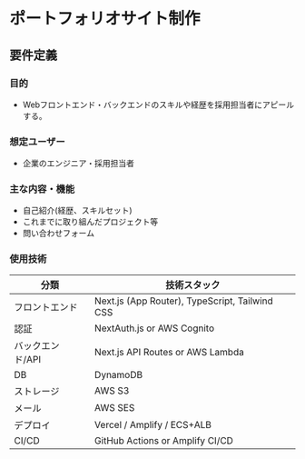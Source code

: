 # ポートフォリオサイト制作

## 要件定義

### 目的
- Webフロントエンド・バックエンドのスキルや経歴を採用担当者にアピールする。

### 想定ユーザー
- 企業のエンジニア・採用担当者

### 主な内容・機能
- 自己紹介(経歴、スキルセット)
- これまでに取り組んだプロジェクト等
- 問い合わせフォーム

### 使用技術
| 分類 | 技術スタック |
| --- | --- |
| フロントエンド | Next.js (App Router), TypeScript, Tailwind CSS |
| 認証 | NextAuth.js or AWS Cognito |
| バックエンド/API | Next.js API Routes or AWS Lambda |
| DB | DynamoDB |
| ストレージ | AWS S3 |
| メール | AWS SES |
| デプロイ | Vercel / Amplify / ECS+ALB |
| CI/CD | GitHub Actions or Amplify CI/CD |
